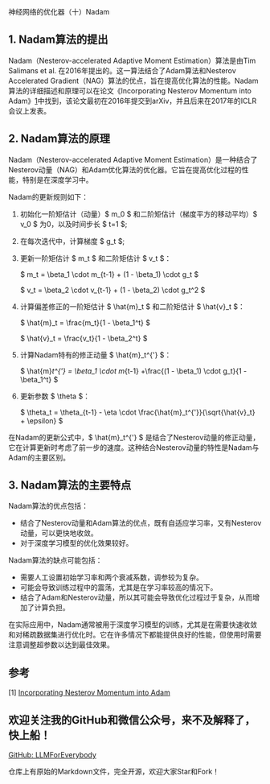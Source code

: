 神经网络的优化器（十）Nadam

## 1. Nadam算法的提出
Nadam（Nesterov-accelerated Adaptive Moment Estimation）算法是由Tim Salimans et al. 在2016年提出的。这一算法结合了Adam算法和Nesterov Accelerated Gradient（NAG）算法的优点，旨在提高优化算法的性能。Nadam算法的详细描述和原理可以在论文《Incorporating Nesterov Momentum into Adam》[1](#refer-anchor-1)中找到，该论文最初在2016年提交到arXiv，并且后来在2017年的ICLR会议上发表。

## 2. Nadam算法的原理

Nadam（Nesterov-accelerated Adaptive Moment Estimation）是一种结合了Nesterov动量（NAG）和Adam优化算法的优化器。它旨在提高优化过程的性能，特别是在深度学习中。

Nadam的更新规则如下：

1. 初始化一阶矩估计（动量）$ m_0 $ 和二阶矩估计（梯度平方的移动平均）$ v_0 $ 为0，以及时间步长 $ t=1 $;
2. 在每次迭代中，计算梯度 $ g_t $;
3. 更新一阶矩估计 $ m_t $ 和二阶矩估计 $ v_t $：

   $ m_t = \beta_1 \cdot m_{t-1} + (1 - \beta_1) \cdot g_t $

   $ v_t = \beta_2 \cdot v_{t-1} + (1 - \beta_2) \cdot g_t^2 $
4. 计算偏差修正的一阶矩估计 $ \hat{m}_t $ 和二阶矩估计 $ \hat{v}_t $：

   $ \hat{m}_t = \frac{m_t}{1 - \beta_1^t} $

   $ \hat{v}_t = \frac{v_t}{1 - \beta_2^t} $
5. 计算Nadam特有的修正动量 $ \hat{m}_t^{'} $：

   $ \hat{m}_t^{'} = \beta_1 \cdot m_{t-1} +\frac{(1 - \beta_1) \cdot g_t}{1 - \beta_1^t} $
6. 更新参数 $ \theta $：

   $ \theta_t = \theta_{t-1} - \eta \cdot \frac{\hat{m}_t^{'}}{\sqrt{\hat{v}_t} + \epsilon} $

在Nadam的更新公式中，$ \hat{m}_t^{'} $ 是结合了Nesterov动量的修正动量，它在计算更新时考虑了前一步的速度。这种结合Nesterov动量的特性是Nadam与Adam的主要区别。

## 3. Nadam算法的主要特点

Nadam算法的优点包括：
- 结合了Nesterov动量和Adam算法的优点，既有自适应学习率，又有Nesterov动量，可以更快地收敛。
- 对于深度学习模型的优化效果较好。

Nadam算法的缺点可能包括：
- 需要人工设置初始学习率和两个衰减系数，调参较为复杂。
- 可能会导致训练过程中的震荡，尤其是在学习率较高的情况下。
- 结合了Adam和Nesterov动量，所以其可能会导致优化过程过于复杂，从而增加了计算负担。

在实际应用中，Nadam通常被用于深度学习模型的训练，尤其是在需要快速收敛和对稀疏数据集进行优化时。它在许多情况下都能提供良好的性能，但使用时需要注意调整超参数以达到最佳效果。   

## 参考

[1] [Incorporating Nesterov Momentum into Adam](https://openreview.net/forum?id=OM0jvwB8jIp57ZJjtNEZ)

## 欢迎关注我的GitHub和微信公众号，来不及解释了，快上船！

[GitHub: LLMForEverybody](https://github.com/luhengshiwo/LLMForEverybody)

仓库上有原始的Markdown文件，完全开源，欢迎大家Star和Fork！